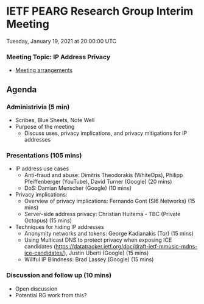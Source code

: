 # IETF PEARG Research Group Interim Meeting

Tuesday, January 19, 2021 at 20:00:00 UTC

### Meeting Topic: IP Address Privacy

* [Meeting arrangements](#)

## Agenda

### Administrivia (5 min)
  * Scribes, Blue Sheets, Note Well
  * Purpose of the meeting
    * Discuss uses, privacy implications, and privacy mitigations for IP addresses

### Presentations (105 mins)

* IP address use cases 
    * Anti-fraud and abuse: Dimitris Theodorakis (WhiteOps), Philipp Pfeiffenberger (YouTube), David Turner (Google) (20 mins)
    * DoS: Damian Menscher (Google) (10 mins)
* Privacy implications: 
    * Overview of privacy implications: Fernando Gont (SI6 Networks) (15 mins)
    * Server-side address privacy: Christian Huitema - TBC (Private Octopus) (15 mins)
* Techniques for hiding IP addresses
    * Anonymity networks and tokens: George Kadianakis (Tor) (15 mins)
    * Using Multicast DNS to protect privacy when exposing ICE candidates (https://datatracker.ietf.org/doc/draft-ietf-mmusic-mdns-ice-candidates/), Justin Uberti (Google) (15 mins)
    * Willful IP Blindness: Brad Lassey (Google) (15 mins)
    
### Discussion and follow up (10 mins)

* Open discussion
* Potential RG work from this?

